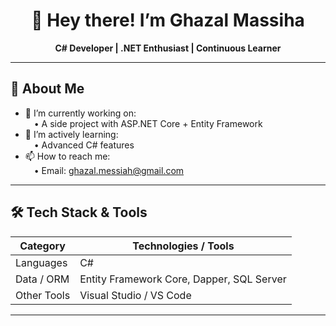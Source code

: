 <!-- Add a wave/greeting -->
<h1 align="center">👋 Hey there! I’m Ghazal Massiha</h1>

<p align="center">
  <strong>C# Developer | .NET Enthusiast | Continuous Learner</strong>  
</p>

---

## 🧰 About Me

- 🔭 I’m currently working on:  
  • A side project with ASP.NET Core + Entity Framework  
- 🌱 I’m actively learning:  
  • Advanced C# features
- 📫 How to reach me:  
  • Email:    ghazal.messiah@gmail.com 

---

## 🛠️ Tech Stack & Tools

| Category | Technologies / Tools |
|---|---|
| Languages | C# |
| Data / ORM | Entity Framework Core, Dapper, SQL Server |
| Other Tools | Visual Studio / VS Code |


---




